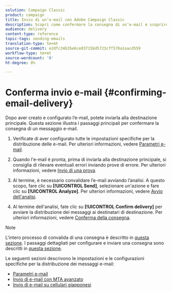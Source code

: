 ```yaml
---
solution: Campaign Classic
product: campaign
title: Invio di un’e-mail con Adobe Campaign Classic
description: Scopri come confermare la consegna di un’e-mail e scoprire le specificità della distribuzione dei messaggi e-mail.
audience: delivery
content-type: reference
topic-tags: sending-emails
translation-type: tm+mt
source-git-commit: e2dfc34b35e6ce03715bd5723cff578a1aacd559
workflow-type: tm+mt
source-wordcount: '0'
ht-degree: 0%

---
```



# Conferma invio e-mail {#confirming-email-delivery}

Dopo aver creato e configurato l’e-mail, potete inviarla alla destinazione principale. Questa sezione illustra i passaggi principali per confermare la consegna di un messaggio e-mail.

1. Verificate di aver configurato tutte le impostazioni specifiche per la distribuzione delle e-mail. Per ulteriori informazioni, vedere [Parametri e-mail](../../delivery/using/email-parameters.md).
1. Quando l&#39;e-mail è pronta, prima di inviarla alla destinazione principale, si consiglia di rilevare eventuali errori inviando prove di errore. Per ulteriori informazioni, vedere [Invio di una prova](../../delivery/using/steps-validating-the-delivery.md#sending-a-proof).

1. Al termine, è necessario convalidare l’e-mail avviando l’analisi. A questo scopo, fare clic su **[!UICONTROL Send]**, selezionare un&#39;azione e fare clic su **[!UICONTROL Analyze]**. Per ulteriori informazioni, vedere [Avvio dell&#39;analisi](../../delivery/using/steps-validating-the-delivery.md#analyzing-the-delivery).

1. Al termine dell&#39;analisi, fate clic su **[!UICONTROL Confirm delivery]** per avviare la distribuzione dei messaggi ai destinatari di destinazione. Per ulteriori informazioni, vedere [Conferma della consegna](../../delivery/using/steps-sending-the-delivery.md#confirming-delivery).

   <!--Add screenshot with analysis done and Confirm delivery button activated.-->

>[!NOTE]
>
>L&#39;intero processo di convalida di una consegna è descritto in [questa sezione](../../delivery/using/steps-validating-the-delivery.md). I passaggi dettagliati per configurare e inviare una consegna sono descritti in [questa sezione](../../delivery/using/steps-sending-the-delivery.md).

Le seguenti sezioni descrivono le impostazioni e le configurazioni specifiche per la distribuzione dei messaggi e-mail:
<!--* [Generating the mirror page](../../delivery/using/generating-mirror-page.md)
* [Email BCC](../../delivery/using/email-bcc.md)-->
* [Parametri e-mail](../../delivery/using/email-parameters.md)
* [Invio di e-mail con MTA avanzato](../../delivery/using/sending-with-enhanced-mta.md)
* [Invio di e-mail su cellulari giapponesi](../../delivery/using/sending-emails-on-japanese-mobiles.md)
